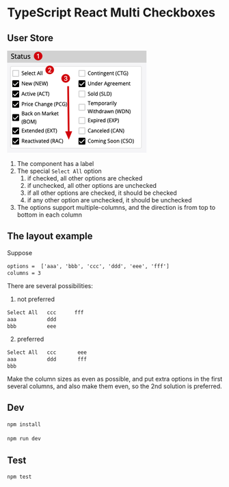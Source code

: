 # TypeScript React Multi Checkboxes

## User Store

![demo](./images/demo.png)

1. The component has a label
2. The special `Select All` option
    1. if checked, all other options are checked
    2. if unchecked, all other options are unchecked
    3. if all other options are checked, it should be checked
    4. if any other option are unchecked, it should be unchecked
3. The options support multiple-columns, and the direction is from top to bottom in each column

## The layout example

Suppose

```
options =  ['aaa', 'bbb', 'ccc', 'ddd', 'eee', 'fff']
columns = 3
```

There are several possibilities:

1. not preferred

```
Select All   ccc      fff
aaa          ddd
bbb          eee
```

2. preferred

```
Select All   ccc       eee
aaa          ddd       fff
bbb
```

Make the column sizes as even as possible, and put extra options in the first several columns, and also make them even,
so the 2nd solution is preferred.

## Dev

```bash
npm install

npm run dev
```

## Test

```
npm test
```
